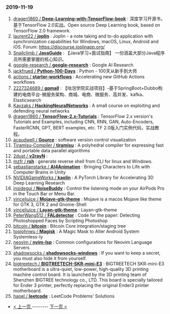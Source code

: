 ### 2019-11-19 
1. [
        dragen1860 /
**Deep-Learning-with-TensorFlow-book**](https://github.com/dragen1860/Deep-Learning-with-TensorFlow-book) : 深度学习开源书，基于TensorFlow 2.0实战。Open source Deep Learning book, based on TensorFlow 2.0 framework.
1. [
        laurent22 /
**joplin**](https://github.com/laurent22/joplin) : Joplin - a note taking and to-do application with synchronization capabilities for Windows, macOS, Linux, Android and iOS. Forum: https://discourse.joplinapp.org/
1. [
        Snailclimb /
**JavaGuide**](https://github.com/Snailclimb/JavaGuide) : 【Java学习+面试指南】 一份涵盖大部分Java程序员所需要掌握的核心知识。
1. [
        google-research /
**google-research**](https://github.com/google-research/google-research) : Google AI Research
1. [
        jackfrued /
**Python-100-Days**](https://github.com/jackfrued/Python-100-Days) : Python - 100天从新手到大师
1. [
        actions /
**starter-workflows**](https://github.com/actions/starter-workflows) : Accelerating new GitHub Actions workflows
1. [
        2227324689 /
**gpmall**](https://github.com/2227324689/gpmall) : 【咕泡学院实战项目】-基于SpringBoot+Dubbo构建的电商平台-微服务架构、商城、电商、微服务、高并发、kafka、Elasticsearch
1. [
        Kayzaks /
**HackingNeuralNetworks**](https://github.com/Kayzaks/HackingNeuralNetworks) : A small course on exploiting and defending neural networks
1. [
        dragen1860 /
**TensorFlow-2.x-Tutorials**](https://github.com/dragen1860/TensorFlow-2.x-Tutorials) : TensorFlow 2.x version's Tutorials and Examples, including CNN, RNN, GAN, Auto-Encoders, FasterRCNN, GPT, BERT examples, etc. TF 2.0版入门实例代码，实战教程。
1. [
        acaudwell /
**Gource**](https://github.com/acaudwell/Gource) : software version control visualization
1. [
        Tiramisu-Compiler /
**tiramisu**](https://github.com/Tiramisu-Compiler/tiramisu) : A polyhedral compiler for expressing fast and portable data parallel algorithms
1. [
        2dust /
**v2rayN**](https://github.com/2dust/v2rayN) : 
1. [
        mzfr /
**rsh**](https://github.com/mzfr/rsh) : generate reverse shell from CLI for linux and Windows.
1. [
        sebastianstarke /
**AI4Animation**](https://github.com/sebastianstarke/AI4Animation) : Bringing Characters to Life with Computer Brains in Unity
1. [
        NVIDIAGameWorks /
**kaolin**](https://github.com/NVIDIAGameWorks/kaolin) : A PyTorch Library for Accelerating 3D Deep Learning Research
1. [
        insidegui /
**NoiseBuddy**](https://github.com/insidegui/NoiseBuddy) : Control the listening mode on your AirPods Pro in the Touch Bar or Menu Bar.
1. [
        vinceliuice /
**Mojave-gtk-theme**](https://github.com/vinceliuice/Mojave-gtk-theme) : Mojave is a macos Mojave like theme for GTK 3, GTK 2 and Gnome-Shell
1. [
        vinceliuice /
**Layan-gtk-theme**](https://github.com/vinceliuice/Layan-gtk-theme) : Layan-gtk-theme
1. [
        PeterWang512 /
**FALdetector**](https://github.com/PeterWang512/FALdetector) : Code for the paper: Detecting Photoshopped Faces by Scripting Photoshop
1. [
        bitcoin /
**bitcoin**](https://github.com/bitcoin/bitcoin) : Bitcoin Core integration/staging tree
1. [
        topjohnwu /
**Magisk**](https://github.com/topjohnwu/Magisk) : A Magic Mask to Alter Android System Systemless-ly
1. [
        neovim /
**nvim-lsp**](https://github.com/neovim/nvim-lsp) : Common configurations for Neovim Language Servers
1. [
        shadowsocks /
**shadowsocks-windows**](https://github.com/shadowsocks/shadowsocks-windows) : If you want to keep a secret, you must also hide it from yourself.
1. [
        bigtreetech /
**BIGTREETECH-SKR-mini-E3**](https://github.com/bigtreetech/BIGTREETECH-SKR-mini-E3) : BIGTREETECH SKR-mini-E3 motherboard is a ultra-quiet, low-power, high-quality 3D printing machine control board. It is launched by the 3D printing team of Shenzhen BIGTREE technology co., LTD. This board is specially tailored for Ender 3 printer, perfectly replacing the original Ender3 printer motherboard.
1. [
        haoel /
**leetcode**](https://github.com/haoel/leetcode) : LeetCode Problems' Solutions 

- [ < 上一页 ](https://github.com/able8/github-trending-daily-record/blob/master/2019-11-18.md) -------- [ 下一页 > ](https://github.com/able8/github-trending-daily-record/blob/master/2019-11-20.md)
